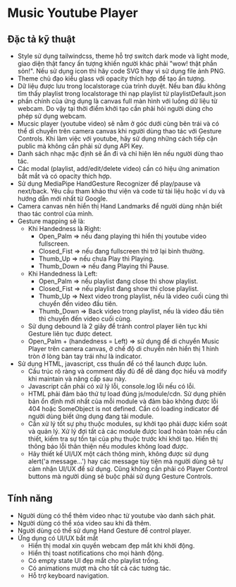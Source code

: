 # Music Youtube Player

## Đặc tả kỹ thuật
- Style sử dụng tailwindcss, theme hỗ trợ switch dark mode và light mode, giao diện thật fancy ấn tượng khiến người khác phải "wow! thật phắn sỏn!". Nếu sử dụng icon thì hãy code SVG thay vì sử dụng file ảnh PNG.
- Theme chủ đạo kiểu glass với opacity thích hợp để tạo ấn tượng.
- Dữ liệu được lưu trong localstorage của trình duyệt. Nếu ban đầu không tìm thấy playlist trong localstorage thì nạp playlist từ playlistDefault.json
- phần chính của ứng dụng là canvas full màn hình với luồng dữ liệu từ webcam. Do vậy tại thời điểm khởi tạo cần phải hỏi người dùng cho phép sử dụng webcam.
- Mucsic player (youtube video) sẽ nằm ở góc dưới cùng bên trái và có thể di chuyển trên camera canvas khi người dùng thao tác với Gesture Controls. Khi làm việc với youtube, hãy sử dụng những cách tiếp cận public mà không cần phải sử dụng API Key.
- Danh sách nhạc mặc định sẽ ẩn đi và chỉ hiện lên nếu người dùng thao tác.
- Các modal (playlist, add/edit/delete video) cần có hiệu ứng animation bắt mắt và có opacity thích hợp.
- Sử dụng MediaPipe HandGesture Recognizer để play/pause và next/back. Yêu cầu tham khảo thư viện và code từ tài liệu hoặc ví dụ và hướng dẫn mới nhất từ Google.
- Camera canvas nên hiển thị Hand Landmarks để người dùng nhận biết thao tác control của mình.
- Gesture mapping sẽ là:
    + Khi Handedness là Right:
        - Open_Palm => nếu đang playing thì hiển thị youtube video fullscreen.
        - Closed_Fist => nếu đang fullscreen thì trở lại bình thường.
        - Thumb_Up => nếu chưa Play thì Playing.
        - Thumb_Down => nếu đang Playing thì Pause.
    + Khi Handedness là Left:
        - Open_Palm => nếu playlist đang close thì show playlist.
        - Closed_Fist => nếu playlist đang show thì close playlist.
        - Thumb_Up => Next video trong playlist, nếu là video cuối cùng thì chuyển đến video đầu tiên.
        - Thumb_Down => Back video trong playlist, nếu là video đầu tiên thì chuyển đến video cuối cùng.
	+ Sử dụng debound là 2 giây để tránh control player liên tục khi Gesture liên tục được detect.
	+ Open_Palm + (handedness = Left) => sử dụng để di chuyển Music Player trên camera canvas, ở chế độ di chuyển nên hiển thị 1 hình tròn ở lòng bàn tay trái như là indicator.
- Sử dụng HTML, javascript, css thuần để có thể launch được luôn.
    + Cấu trúc rõ ràng và comment đầy đủ để dễ dàng đọc hiểu và modify khi maintain và nâng cấp sau này.
    + Javascript cần phải có xử lý lỗi, console.log lỗi nếu có lỗi.
    + HTML phải đảm bảo thứ tự load đúng js/module/cdn. Sử dụng phiên bản ổn định mới nhất của mỗi module và đảm bảo không được lỗi 404 hoặc SomeObject is not defined. Cần có loading indicator để người dùng biết ứng dụng đang tải module.
    + Cần xử lý tốt sự phụ thuộc modules, sự khởi tạo phải được kiểm soát và quản lý. Xử lý đợi tất cả các module được load hoàn toàn nếu cần thiết, kiếm tra sự tồn tại của phụ thuộc trước khi khởi tạo. Hiển thị thông báo lỗi thân thiện nếu modules không load được.
    + Hãy thiết kế UI/UX một cách thông minh, không được sử dụng alert('a message...') hay các message tùy tiện mà người dùng sẽ tự cảm nhận UI/UX để sử dụng. Cũng không cần phải có Player Control buttons mà người dùng sẽ buộc phải sử dụng Gesture Controls.

## Tính năng
- Người dùng có thể thêm video nhạc từ youtube vào danh sách phát.
- Người dùng có thể xóa video sau khi đã thêm.
- Người dùng có thể sử dụng Hand Gesture để control player.
- Ứng dụng có UI/UX bắt mắt
    + Hiển thị modal xin quyền webcam đẹp mắt khi khởi động.
    + Hiển thị toast notifications cho mọi hành động.
    + Có empty state UI đẹp mắt cho playlist trống.
    + Có animations mượt mà cho tất cả các tương tác.
    + Hỗ trợ keyboard navigation.